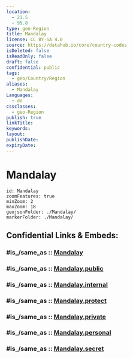 ```yaml
---
location:
  - 21.5
  - 95.8
type: geo-Region
title: Mandalay
license: CC BY-SA 4.0
source: https://datahub.io/core/country-codes
isDeleted: false
isReadOnly: false
draft: false
confidential: public
tags:
  - geo/Country/Region
aliases:
  - Mandalay
Languages:
  - de
cssclasses:
  - geo-Region
publish: true
linkTitle:
keywords:
layout:
publishDate:
expiryDate:
---
```


# Mandalay

```leaflet
id: Mandalay
zoomFeatures: true 
minZoom: 2 
maxZoom: 18
geojsonFolder: ./Mandalay/
markerFolder: ./Mandalay/
```


## Confidential Links & Embeds: 

### #is_/same_as :: [Mandalay](/_Standards/Earth/Continent/Asia/Asia~South~East/Myanmar/States~Myanmar/Mandalay.md) 

### #is_/same_as :: [Mandalay.public](/_public/Earth/Continent/Asia/Asia~South~East/Myanmar/States~Myanmar/Mandalay.public.md) 

### #is_/same_as :: [Mandalay.internal](/_internal/Earth/Continent/Asia/Asia~South~East/Myanmar/States~Myanmar/Mandalay.internal.md) 

### #is_/same_as :: [Mandalay.protect](/_protect/Earth/Continent/Asia/Asia~South~East/Myanmar/States~Myanmar/Mandalay.protect.md) 

### #is_/same_as :: [Mandalay.private](/_private/Earth/Continent/Asia/Asia~South~East/Myanmar/States~Myanmar/Mandalay.private.md) 

### #is_/same_as :: [Mandalay.personal](/_personal/Earth/Continent/Asia/Asia~South~East/Myanmar/States~Myanmar/Mandalay.personal.md) 

### #is_/same_as :: [Mandalay.secret](/_secret/Earth/Continent/Asia/Asia~South~East/Myanmar/States~Myanmar/Mandalay.secret.md)

